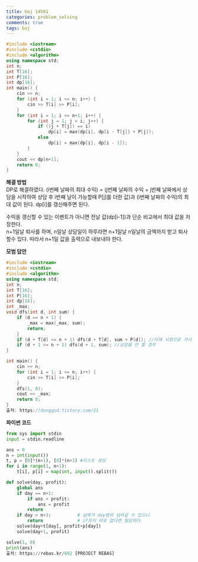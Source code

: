 ```yaml
---
title: boj 14501
categories: problem_solving
comments: true
tags: boj
---
```

```c++
#include <iostream>
#include <cstdio>
#include <algorithm>
using namespace std;
int n;
int T[16];
int P[16];
int dp[16];
int main() {
	cin >> n;
	for (int i = 1; i <= n; i++) {
		cin >> T[i] >> P[i];
	}
	for (int i = 1; i <= n+1; i++) {
		for (int j = 1; j < i; j++) {
			if ((j + T[j]) == i)
				dp[i] = max(dp[i], dp[i - T[j]] + P[j]);
			else
				dp[i] = max(dp[i], dp[i - 1]);
		}
	}
	cout << dp[n+1];
	return 0;
}
```
**해결 방법**  
DP로 해결하였다. (i번째 날짜의 최대 수익) = (j번째 날짜의 수익 + j번째 날짜에서 상담을 시작하여 상담 후 i번째 날이 가능할때 P[j]를 더한 값)과 
(i번째 날짜의 수익)의 최대 값이 된다. dp[i]를 갱신해주면 된다.  
  
  
수익을 갱신할 수 있는 이벤트가 아니면 전날 값(dp[i-1])과 단순 비교에서 최대 값을 저장한다.  
n+1일날 퇴사를 하며, n일날 상담일이 하루라면 n+1일날 n일날의 금액까지 받고 퇴사 할수 있다. 따라서 n+1일 값을 출력으로 내보내야 한다.  
  
**모범 답안**  
```c++
#include <iostream>
#include <cstdio>
#include <algorithm>
using namespace std;
int n;
int T[16];
int P[16];
int dp[16];
int _max;
void dfs(int d, int sum) {
	if (d == n + 1) {
		_max = max(_max, sum);
		return;
	}
	if (d + T[d] <= n + 1) dfs(d + T[d], sum + P[d]); //미래 시점으로 가서 갱신
	if (d + 1 <= n + 1) dfs(d + 1, sum); //상담을 안 할 경우
}

int main() {
	cin >> n;
	for (int i = 1; i <= n; i++) {
		cin >> T[i] >> P[i];
	}
	dfs(1, 0);
	cout << _max;
	return 0;
}
출처: https://donggod.tistory.com/21
```

**파이썬 코드**
```python
from sys import stdin
input = stdin.readline

ans = 0
n = int(input())
t, p = [0]*(n+1), [0]*(n+1) #리스트 생성
for i in range(1, n+1):
    t[i], p[i] = map(int, input().split())

def solve(day, profit):
    global ans
    if day == n+1:
        if ans < profit:
            ans = profit
        return
    if day > n+1:          # 날짜가 day범위 넘어갈 수 있으니
        return             # if문이 따로 없다면 필요하다. 
    solve(day+t[day], profit+p[day])
    solve(day+1, profit)

solve(1, 0)
print(ans)
출처: https://rebas.kr/692 [PROJECT REBAS]
```
